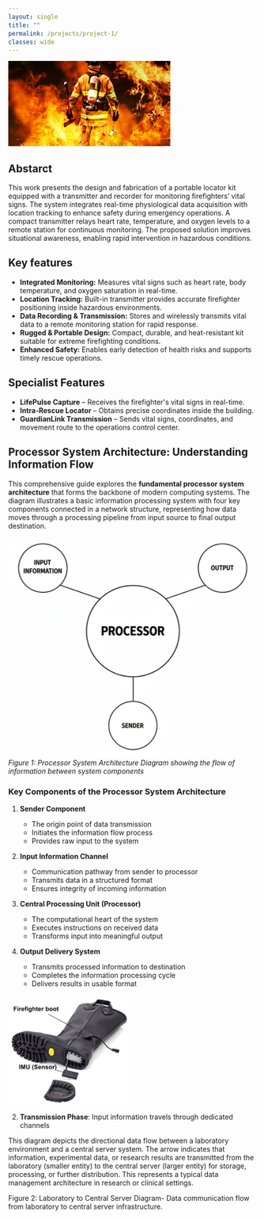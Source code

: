 ```yaml
---
layout: single
title: ""
permalink: /projects/project-1/
classes: wide
---
```


![outline_project11](/assets/Projectsimages/outline_project1.png)

## Abstarct
This work presents the design and fabrication of a portable locator kit equipped with a transmitter and recorder for monitoring firefighters’ vital signs. The system integrates real-time physiological data acquisition with location tracking to enhance safety during emergency operations. A compact transmitter relays heart rate, temperature, and oxygen levels to a remote station for continuous monitoring. The proposed solution improves situational awareness, enabling rapid intervention in hazardous conditions.

## Key features
- **Integrated Monitoring:** Measures vital signs such as heart rate, body temperature, and oxygen saturation in real-time.  
- **Location Tracking:** Built-in transmitter provides accurate firefighter positioning inside hazardous environments.  
- **Data Recording & Transmission:** Stores and wirelessly transmits vital data to a remote monitoring station for rapid response.  
- **Rugged & Portable Design:** Compact, durable, and heat-resistant kit suitable for extreme firefighting conditions.  
- **Enhanced Safety:** Enables early detection of health risks and supports timely rescue operations.  

## Specialist Features

- **LifePulse Capture** – Receives the firefighter's vital signs in real-time.  
- **Intra-Rescue Locator** – Obtains precise coordinates inside the building.  
- **GuardianLink Transmission** – Sends vital signs, coordinates, and movement route to the operations control center.  

## Processor System Architecture: Understanding Information Flow

This comprehensive guide explores the **fundamental processor system architecture** that forms the backbone of modern computing systems. The diagram illustrates a basic information processing system with four key components connected in a network structure, representing how data moves through a processing pipeline from input source to final output destination.

![ProcessorSystemDiagram1](/assets/Projectsimages/ProcessorSystemDiagram.png)
*Figure 1: Processor System Architecture Diagram showing the flow of information between system components*

### Key Components of the Processor System Architecture

1. **Sender Component**
   - The origin point of data transmission
   - Initiates the information flow process
   - Provides raw input to the system

2. **Input Information Channel**
   - Communication pathway from sender to processor
   - Transmits data in a structured format
   - Ensures integrity of incoming information

3. **Central Processing Unit (Processor)**
   - The computational heart of the system
   - Executes instructions on received data
   - Transforms input into meaningful output

4. **Output Delivery System**
   - Transmits processed information to destination
   - Completes the information processing cycle
   - Delivers results in usable format


![Constructed1](/assets/Projectsimages/Constructed.png)

2. **Transmission Phase**: Input information travels through dedicated channels

This diagram depicts the directional data flow between a laboratory environment and a central server system. The arrow indicates that information, experimental data, or research results are transmitted from the laboratory (smaller entity) to the central server (larger entity) for storage, processing, or further distribution. This represents a typical data management architecture in research or clinical settings.

Figure 2: Laboratory to Central Server Diagram- Data communication flow from laboratory to central server infrastructure.
